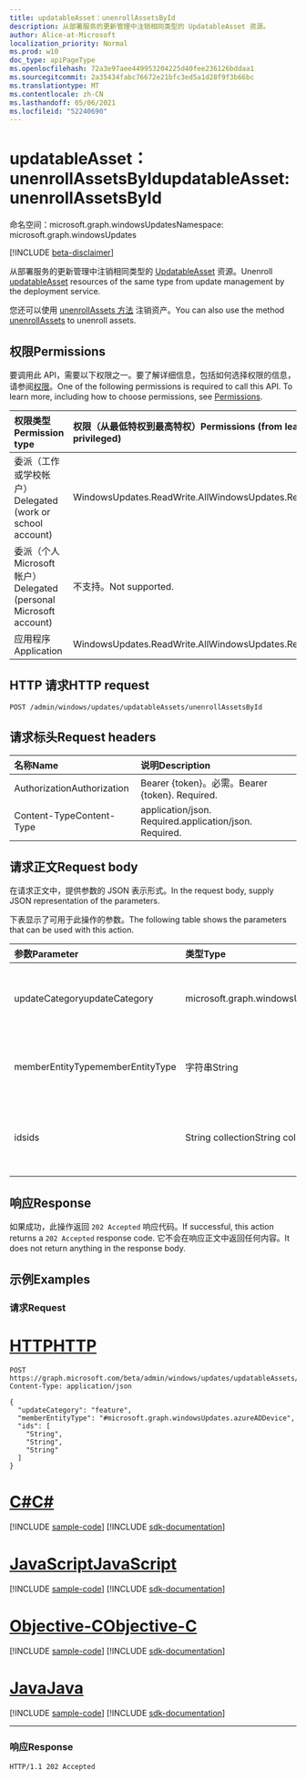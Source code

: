 ```yaml
---
title: updatableAsset：unenrollAssetsById
description: 从部署服务的更新管理中注销相同类型的 UpdatableAsset 资源。
author: Alice-at-Microsoft
localization_priority: Normal
ms.prod: w10
doc_type: apiPageType
ms.openlocfilehash: 72a3e97aee449953204225d40fee236126bddaa1
ms.sourcegitcommit: 2a35434fabc76672e21bfc3ed5a1d28f9f3b66bc
ms.translationtype: MT
ms.contentlocale: zh-CN
ms.lasthandoff: 05/06/2021
ms.locfileid: "52240690"
---
```

# <a name="updatableasset-unenrollassetsbyid"></a><span data-ttu-id="1f178-103">updatableAsset：unenrollAssetsById</span><span class="sxs-lookup"><span data-stu-id="1f178-103">updatableAsset: unenrollAssetsById</span></span>
<span data-ttu-id="1f178-104">命名空间：microsoft.graph.windowsUpdates</span><span class="sxs-lookup"><span data-stu-id="1f178-104">Namespace: microsoft.graph.windowsUpdates</span></span>

[!INCLUDE [beta-disclaimer](../../includes/beta-disclaimer.md)]

<span data-ttu-id="1f178-105">从部署服务的更新管理中注销相同类型的 [UpdatableAsset](../resources/windowsupdates-updatableasset.md) 资源。</span><span class="sxs-lookup"><span data-stu-id="1f178-105">Unenroll [updatableAsset](../resources/windowsupdates-updatableasset.md) resources of the same type from update management by the deployment service.</span></span>

<span data-ttu-id="1f178-106">您还可以使用 [unenrollAssets 方法](windowsupdates-updatableasset-unenrollassets.md) 注销资产。</span><span class="sxs-lookup"><span data-stu-id="1f178-106">You can also use the method [unenrollAssets](windowsupdates-updatableasset-unenrollassets.md) to unenroll assets.</span></span>

## <a name="permissions"></a><span data-ttu-id="1f178-107">权限</span><span class="sxs-lookup"><span data-stu-id="1f178-107">Permissions</span></span>
<span data-ttu-id="1f178-p101">要调用此 API，需要以下权限之一。要了解详细信息，包括如何选择权限的信息，请参阅[权限](/graph/permissions-reference)。</span><span class="sxs-lookup"><span data-stu-id="1f178-p101">One of the following permissions is required to call this API. To learn more, including how to choose permissions, see [Permissions](/graph/permissions-reference).</span></span>

|<span data-ttu-id="1f178-110">权限类型</span><span class="sxs-lookup"><span data-stu-id="1f178-110">Permission type</span></span>|<span data-ttu-id="1f178-111">权限（从最低特权到最高特权）</span><span class="sxs-lookup"><span data-stu-id="1f178-111">Permissions (from least to most privileged)</span></span>|
|:---|:---|
|<span data-ttu-id="1f178-112">委派（工作或学校帐户）</span><span class="sxs-lookup"><span data-stu-id="1f178-112">Delegated (work or school account)</span></span>|<span data-ttu-id="1f178-113">WindowsUpdates.ReadWrite.All</span><span class="sxs-lookup"><span data-stu-id="1f178-113">WindowsUpdates.ReadWrite.All</span></span>|
|<span data-ttu-id="1f178-114">委派（个人 Microsoft 帐户）</span><span class="sxs-lookup"><span data-stu-id="1f178-114">Delegated (personal Microsoft account)</span></span>|<span data-ttu-id="1f178-115">不支持。</span><span class="sxs-lookup"><span data-stu-id="1f178-115">Not supported.</span></span>|
|<span data-ttu-id="1f178-116">应用程序</span><span class="sxs-lookup"><span data-stu-id="1f178-116">Application</span></span>|<span data-ttu-id="1f178-117">WindowsUpdates.ReadWrite.All</span><span class="sxs-lookup"><span data-stu-id="1f178-117">WindowsUpdates.ReadWrite.All</span></span>|

## <a name="http-request"></a><span data-ttu-id="1f178-118">HTTP 请求</span><span class="sxs-lookup"><span data-stu-id="1f178-118">HTTP request</span></span>

<!-- {
  "blockType": "ignored"
}
-->
``` http
POST /admin/windows/updates/updatableAssets/unenrollAssetsById
```

## <a name="request-headers"></a><span data-ttu-id="1f178-119">请求标头</span><span class="sxs-lookup"><span data-stu-id="1f178-119">Request headers</span></span>
|<span data-ttu-id="1f178-120">名称</span><span class="sxs-lookup"><span data-stu-id="1f178-120">Name</span></span>|<span data-ttu-id="1f178-121">说明</span><span class="sxs-lookup"><span data-stu-id="1f178-121">Description</span></span>|
|:---|:---|
|<span data-ttu-id="1f178-122">Authorization</span><span class="sxs-lookup"><span data-stu-id="1f178-122">Authorization</span></span>|<span data-ttu-id="1f178-p102">Bearer {token}。必需。</span><span class="sxs-lookup"><span data-stu-id="1f178-p102">Bearer {token}. Required.</span></span>|
|<span data-ttu-id="1f178-125">Content-Type</span><span class="sxs-lookup"><span data-stu-id="1f178-125">Content-Type</span></span>|<span data-ttu-id="1f178-p103">application/json. Required.</span><span class="sxs-lookup"><span data-stu-id="1f178-p103">application/json. Required.</span></span>|

## <a name="request-body"></a><span data-ttu-id="1f178-128">请求正文</span><span class="sxs-lookup"><span data-stu-id="1f178-128">Request body</span></span>
<span data-ttu-id="1f178-129">在请求正文中，提供参数的 JSON 表示形式。</span><span class="sxs-lookup"><span data-stu-id="1f178-129">In the request body, supply JSON representation of the parameters.</span></span>

<span data-ttu-id="1f178-130">下表显示了可用于此操作的参数。</span><span class="sxs-lookup"><span data-stu-id="1f178-130">The following table shows the parameters that can be used with this action.</span></span>

|<span data-ttu-id="1f178-131">参数</span><span class="sxs-lookup"><span data-stu-id="1f178-131">Parameter</span></span>|<span data-ttu-id="1f178-132">类型</span><span class="sxs-lookup"><span data-stu-id="1f178-132">Type</span></span>|<span data-ttu-id="1f178-133">说明</span><span class="sxs-lookup"><span data-stu-id="1f178-133">Description</span></span>|
|:---|:---|:---|
|<span data-ttu-id="1f178-134">updateCategory</span><span class="sxs-lookup"><span data-stu-id="1f178-134">updateCategory</span></span>|<span data-ttu-id="1f178-135">microsoft.graph.windowsUpdates.updateCategory</span><span class="sxs-lookup"><span data-stu-id="1f178-135">microsoft.graph.windowsUpdates.updateCategory</span></span>|<span data-ttu-id="1f178-136">要停止管理的服务的更新类别。</span><span class="sxs-lookup"><span data-stu-id="1f178-136">The category of updates for the service to stop managing.</span></span> <span data-ttu-id="1f178-137">支持 **updateCategory** 值的子集。</span><span class="sxs-lookup"><span data-stu-id="1f178-137">Supports a subset of the values for **updateCategory**.</span></span> <span data-ttu-id="1f178-138">可能的值是 `feature` ：。</span><span class="sxs-lookup"><span data-stu-id="1f178-138">Possible values are: `feature`.</span></span>|
|<span data-ttu-id="1f178-139">memberEntityType</span><span class="sxs-lookup"><span data-stu-id="1f178-139">memberEntityType</span></span>|<span data-ttu-id="1f178-140">字符串</span><span class="sxs-lookup"><span data-stu-id="1f178-140">String</span></span>|<span data-ttu-id="1f178-141">**updatableAsset 资源的完整** 类型。</span><span class="sxs-lookup"><span data-stu-id="1f178-141">The full type of the **updatableAsset** resources.</span></span> <span data-ttu-id="1f178-142">可能的值是 `#microsoft.graph.windowsUpdates.azureADDevice` ：。</span><span class="sxs-lookup"><span data-stu-id="1f178-142">Possible values are: `#microsoft.graph.windowsUpdates.azureADDevice`.</span></span>|
|<span data-ttu-id="1f178-143">ids</span><span class="sxs-lookup"><span data-stu-id="1f178-143">ids</span></span>|<span data-ttu-id="1f178-144">String collection</span><span class="sxs-lookup"><span data-stu-id="1f178-144">String collection</span></span>|<span data-ttu-id="1f178-145">与 **updatableAsset** 资源对应的标识符列表，用于注销给定 **updateCategory** 的服务的更新管理。</span><span class="sxs-lookup"><span data-stu-id="1f178-145">List of identifiers corresponding to the **updatableAsset** resources to unenroll from update management by the service for the given **updateCategory**.</span></span>|

## <a name="response"></a><span data-ttu-id="1f178-146">响应</span><span class="sxs-lookup"><span data-stu-id="1f178-146">Response</span></span>

<span data-ttu-id="1f178-147">如果成功，此操作返回 `202 Accepted` 响应代码。</span><span class="sxs-lookup"><span data-stu-id="1f178-147">If successful, this action returns a `202 Accepted` response code.</span></span> <span data-ttu-id="1f178-148">它不会在响应正文中返回任何内容。</span><span class="sxs-lookup"><span data-stu-id="1f178-148">It does not return anything in the response body.</span></span>

## <a name="examples"></a><span data-ttu-id="1f178-149">示例</span><span class="sxs-lookup"><span data-stu-id="1f178-149">Examples</span></span>

### <a name="request"></a><span data-ttu-id="1f178-150">请求</span><span class="sxs-lookup"><span data-stu-id="1f178-150">Request</span></span>

# <a name="http"></a>[<span data-ttu-id="1f178-151">HTTP</span><span class="sxs-lookup"><span data-stu-id="1f178-151">HTTP</span></span>](#tab/http)
<!-- {
  "blockType": "request",
  "name": "updatableasset_unenrollassetsbyid"
}
-->
``` http
POST https://graph.microsoft.com/beta/admin/windows/updates/updatableAssets/unenrollAssetsById
Content-Type: application/json

{
  "updateCategory": "feature",
  "memberEntityType": "#microsoft.graph.windowsUpdates.azureADDevice",
  "ids": [
    "String",
    "String",
    "String"
  ]
}
```
# <a name="c"></a>[<span data-ttu-id="1f178-152">C#</span><span class="sxs-lookup"><span data-stu-id="1f178-152">C#</span></span>](#tab/csharp)
[!INCLUDE [sample-code](../includes/snippets/csharp/updatableasset-unenrollassetsbyid-csharp-snippets.md)]
[!INCLUDE [sdk-documentation](../includes/snippets/snippets-sdk-documentation-link.md)]

# <a name="javascript"></a>[<span data-ttu-id="1f178-153">JavaScript</span><span class="sxs-lookup"><span data-stu-id="1f178-153">JavaScript</span></span>](#tab/javascript)
[!INCLUDE [sample-code](../includes/snippets/javascript/updatableasset-unenrollassetsbyid-javascript-snippets.md)]
[!INCLUDE [sdk-documentation](../includes/snippets/snippets-sdk-documentation-link.md)]

# <a name="objective-c"></a>[<span data-ttu-id="1f178-154">Objective-C</span><span class="sxs-lookup"><span data-stu-id="1f178-154">Objective-C</span></span>](#tab/objc)
[!INCLUDE [sample-code](../includes/snippets/objc/updatableasset-unenrollassetsbyid-objc-snippets.md)]
[!INCLUDE [sdk-documentation](../includes/snippets/snippets-sdk-documentation-link.md)]

# <a name="java"></a>[<span data-ttu-id="1f178-155">Java</span><span class="sxs-lookup"><span data-stu-id="1f178-155">Java</span></span>](#tab/java)
[!INCLUDE [sample-code](../includes/snippets/java/updatableasset-unenrollassetsbyid-java-snippets.md)]
[!INCLUDE [sdk-documentation](../includes/snippets/snippets-sdk-documentation-link.md)]

---


### <a name="response"></a><span data-ttu-id="1f178-156">响应</span><span class="sxs-lookup"><span data-stu-id="1f178-156">Response</span></span>

<!-- {
  "blockType": "response",
  "truncated": true
}
-->
``` http
HTTP/1.1 202 Accepted
```

